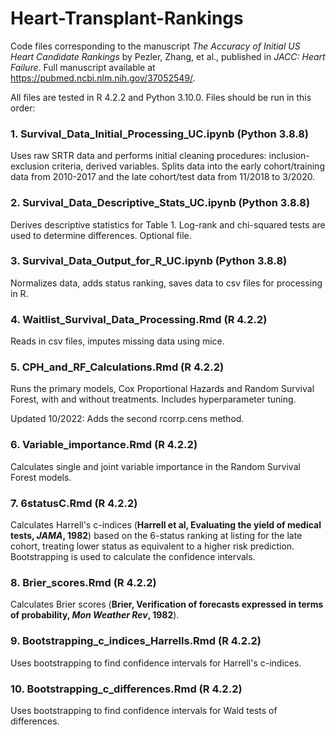 # Heart-Transplant-Rankings

Code files corresponding to the manuscript *The Accuracy of Initial US Heart Candidate Rankings* by Pezler, Zhang, et al., published in *JACC: Heart Failure*. Full manuscript available at https://pubmed.ncbi.nlm.nih.gov/37052549/.  <br />

All files are tested in R 4.2.2 and Python 3.10.0. Files should be run in this order:

### 1. Survival_Data_Initial_Processing_UC.ipynb (Python 3.8.8)
Uses raw SRTR data and performs initial cleaning procedures: inclusion-exclusion criteria, derived variables. Splits data into the early cohort/training data from 2010-2017 and the late cohort/test data from 11/2018 to 3/2020.

### 2. Survival_Data_Descriptive_Stats_UC.ipynb (Python 3.8.8)
Derives descriptive statistics for Table 1. Log-rank and chi-squared tests are used to determine differences. Optional file.

### 3. Survival_Data_Output_for_R_UC.ipynb (Python 3.8.8)
Normalizes data, adds status ranking, saves data to csv files for processing in R.

### 4. Waitlist_Survival_Data_Processing.Rmd (R 4.2.2)
Reads in csv files, imputes missing data using mice.

### 5. CPH_and_RF_Calculations.Rmd (R 4.2.2)
Runs the primary models, Cox Proportional Hazards and Random Survival Forest, with and without treatments. Includes hyperparameter tuning.

Updated 10/2022: Adds the second rcorrp.cens method.

### 6. Variable_importance.Rmd (R 4.2.2)
Calculates single and joint variable importance in the Random Survival Forest models.

### 7. 6statusC.Rmd (R 4.2.2)
Calculates Harrell's c-indices (**Harrell et al, Evaluating the yield of medical tests, *JAMA*, 1982**) based on the 6-status ranking at listing for the late cohort, treating lower status as equivalent to a higher risk prediction. Bootstrapping is used to calculate the confidence intervals.

### 8. Brier_scores.Rmd (R 4.2.2)
Calculates Brier scores (**Brier, Verification of forecasts expressed in terms of probability, *Mon Weather Rev*, 1982**).

### 9. Bootstrapping_c_indices_Harrells.Rmd (R 4.2.2)
Uses bootstrapping to find confidence intervals for Harrell's c-indices.

### 10. Bootstrapping_c_differences.Rmd (R 4.2.2)
Uses bootstrapping to find confidence intervals for Wald tests of differences.

